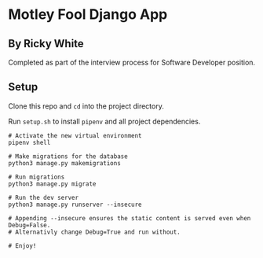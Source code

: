 # Motley Fool Django App

## By Ricky White

Completed as part of the interview process for Software Developer position. 

## Setup

Clone this repo and `cd` into the project directory.

Run `setup.sh` to install `pipenv` and all project dependencies.

```shell
# Activate the new virtual environment
pipenv shell

# Make migrations for the database
python3 manage.py makemigrations

# Run migrations
python3 manage.py migrate

# Run the dev server
python3 manage.py runserver --insecure

# Appending --insecure ensures the static content is served even when Debug=False. 
# Alternativly change Debug=True and run without.

# Enjoy!